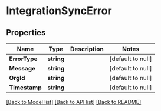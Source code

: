 # IntegrationSyncError

## Properties
Name | Type | Description | Notes
------------ | ------------- | ------------- | -------------
**ErrorType** | **string** |  | [default to null]
**Message** | **string** |  | [default to null]
**OrgId** | **string** |  | [default to null]
**Timestamp** | **string** |  | [default to null]

[[Back to Model list]](../README.md#documentation-for-models) [[Back to API list]](../README.md#documentation-for-api-endpoints) [[Back to README]](../README.md)


